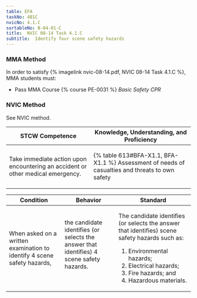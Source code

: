 ```yaml
---
table: EFA
taskNo: 4B1C
nvicNo: 4.1.C 
sortableNo: B-04-01-C
title:  NVIC 08-14 Task 4.1.C
subtitle:  Identify four scene safety hazards
---
```



### MMA Method

In order to satisfy  {% imagelink nvic-08-14.pdf, NVIC 08-14 Task 4.1.C %}, MMA students must:

* Pass MMA Course {% course PE-0031 %}  *Basic Safety CPR*


### NVIC Method

<a onclick="togglevisibility('nvic_methods')" >See NVIC method.</a>

<div id='nvic_methods' class='hide'>

<table>
<thead>
<tr>
<th class='forty'> STCW Competence </th>
<th class='sixty'> Knowledge, Understanding, and Proficiency </th>
</tr>
</thead>




<tbody>
<tr><td markdown='1'>

Take immediate action upon encountering an accident or other medical emergency.

</td><td markdown='1'>

{% table 613#BFA-X1.1, BFA-X1.1 %} Assessment of needs of casualties and threats to own safety

</td></tr>


</tbody>
</table>


<table>
<thead>
<tr><th class='twenty'>  Condition </th><th class='twenty'> Behavior </th><th  class='sixty'>Standard </th></tr>
</thead>
<tbody >



<tr><td markdown='1'>

When asked on a written examination to identify 4 scene safety hazards,

</td><td markdown='1'>

the candidate identifies (or selects the answer that identifies) 4 scene safety hazards.

<br>

<div class="tooltip" markdown='1'>



</div>


</td><td markdown='1'>

The candidate identifies (or selects the answer that identifies) scene safety hazards such as:
 
1.  Environmental hazards; 
2.  Electrical hazards; 
3.  Fire hazards; and 
4.  Hazardous materials.

</td></tr>
</tbody>
</table>
</div>
